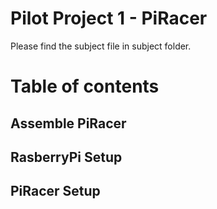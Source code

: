 # Pilot Project 1 - PiRacer
Please find the subject file in subject folder.
# Table of contents
## Assemble PiRacer
## RasberryPi Setup
## PiRacer Setup
